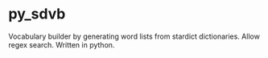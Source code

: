 # py_sdvb

Vocabulary builder by generating word lists from stardict dictionaries.  Allow
regex search.  Written in python.
